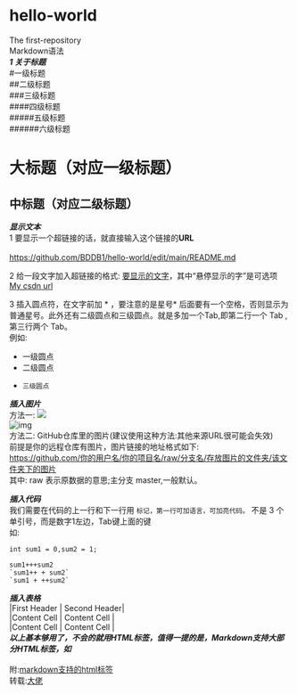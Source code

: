 # hello-world
The first-repository  
Markdown语法<br>
***1 关于标题***  
#一级标题  
##二级标题  
###三级标题  
####四级标题  
#####五级标题  
######六级标题  

大标题（对应一级标题）
========
中标题（对应二级标题）
---------  

***显示文本***  
1 要显示一个超链接的话，就直接输入这个链接的**URL**<br>  
https://github.com/BDDB1/hello-world/edit/main/README.md
>
2 给一段文字加入超链接的格式: [要显示的文字](链接的地址"悬停显示的字")，其中“悬停显示的字”是可选项  
[My csdn url](https://blog.csdn.net/hold_the_key?type=blog"承诺$枷锁csdn博客地址")
>
3 插入圆点符，在文字前加 * ，要注意的是星号* 后面要有一个空格，否则显示为普通星号。此外还有二级圆点和三级圆点。就是多加一个Tab,即第二行一个 Tab ,第三行两个 Tab。  
例如:  
* 一级圆点  
*    二级圆点  
*     三级圆点  

***插入图片***  
方法一: ![](图片链接的地址"悬停显示的字")  
![img](D:\img1.jpg)  
方法二: GitHub仓库里的图片(建议使用这种方法:其他来源URL很可能会失效)  
前提是你的远程仓库有图片，图片链接的地址格式如下:  
https://github.com/你的用户名/你的项目名/raw/分支名/存放图片的文件夹/该文件夹下的图片  
其中: raw 表示原数据的意思;主分支 master,一般默认。  

***插入代码***  
我们需要在代码的上一行和下一行用 ``` 标记，第一行可加语言，可加亮代码。 ``` 不是 3 个单引号，而是数字1左边，Tab键上面的键  
如:  
```
int sum1 = 0,sum2 = 1;

sum1+++sum2
`sum1++ + sum2`
`sum1 + ++sum2`  
```

***插入表格***  
|First Header | Second Header|  
|Content Cell | Content Cell   |  
|Content Cell | Content Cell   |  
***以上基本够用了，不会的就用HTML标签，值得一提的是，Markdown支持大部分HTML标签，如<br>***  
附:[markdown支持的html标签](https://github.com/github/markup/tree/master#readme)  
转载:[大佬](https://www.cnblogs.com/jingwhale/p/4223657.html)  
